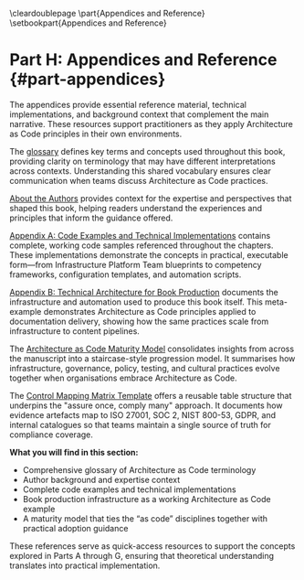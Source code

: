 \cleardoublepage
\part{Appendices and Reference}
\setbookpart{Appendices and Reference}

# Part H: Appendices and Reference {#part-appendices}

The appendices provide essential reference material, technical implementations, and background context that complement the main narrative. These resources support practitioners as they apply Architecture as Code principles in their own environments.

The [glossary](#appendix-glossary) defines key terms and concepts used throughout this book, providing clarity on terminology that may have different interpretations across contexts. Understanding this shared vocabulary ensures clear communication when teams discuss Architecture as Code practices.

[About the Authors](#appendix-about-the-authors) provides context for the expertise and perspectives that shaped this book, helping readers understand the experiences and principles that inform the guidance offered.

[Appendix A: Code Examples and Technical Implementations](#appendix-code-examples) contains complete, working code samples referenced throughout the chapters. These implementations demonstrate the concepts in practical, executable form—from Infrastructure Platform Team blueprints to competency frameworks, configuration templates, and automation scripts.

[Appendix B: Technical Architecture for Book Production](#appendix-technical-architecture) documents the infrastructure and automation used to produce this book itself. This meta-example demonstrates Architecture as Code principles applied to documentation delivery, showing how the same practices scale from infrastructure to content pipelines.

The [Architecture as Code Maturity Model](#appendix-maturity-model) consolidates insights from across the manuscript into a staircase-style progression model. It summarises how infrastructure, governance, policy, testing, and cultural practices evolve together when organisations embrace Architecture as Code.

The [Control Mapping Matrix Template](#appendix-control-mapping-matrix) offers a reusable table structure that underpins the "assure once, comply many" approach. It documents how evidence artefacts map to ISO 27001, SOC 2, NIST 800-53, GDPR, and internal catalogues so that teams maintain a single source of truth for compliance coverage.

**What you will find in this section:**

- Comprehensive glossary of Architecture as Code terminology
- Author background and expertise context
- Complete code examples and technical implementations
- Book production infrastructure as a working Architecture as Code example
- A maturity model that ties the “as code” disciplines together with practical adoption guidance

These references serve as quick-access resources to support the concepts explored in Parts A through G, ensuring that theoretical understanding translates into practical implementation.
